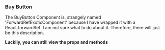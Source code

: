 ### Buy Button

The BuyButton Component is, strangely named 'ForwardRefExoticComponent' because I have wrapped it with a React.forwardRef. I am not sure what to do about it. Therefore, there will just be this description.

**Luckily, you can still view the props and methods**